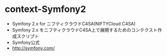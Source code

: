context-Symfony2
================

* Symfony 2.x for ニフティクラウドC4SA(NIFTYCloud C4SA)
 * Symfony 2.x をニフティクラウドC4SA上で展開するためのコンテクスト作成スクリプト
* Symfony公式
 * http://symfony.com/
